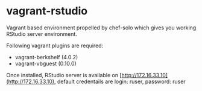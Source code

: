 vagrant-rstudio
===============

Vagrant based environment propelled by chef-solo which gives you working RStudio server environment.

Following vagrant plugins are required:

- vagrant-berkshelf (4.0.2)
- vagrant-vbguest (0.10.0)

Once installed, RStudio server is available on [http://172.16.33.10](http://172.16.33.10), default credentails are login: ruser, password: ruser
